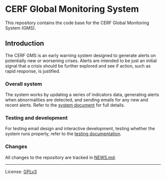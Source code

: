 # CERF Global Monitoring System

This repository contains the code base for the CERF Global Monitoring System (GMS).

## Introduction

The CERF GMS is an early warning system designed to generate alerts on
potentially new or worsening crises. Alerts are intended to be just an initial
signal that a crisis should be further explored and see if action, such as
rapid response, is justified.

### Overall system

The system works by updating a series of indicators data, generating alerts when
abnormalities are detected, and sending emails for any new and recent alerts.
Refer to the [system document](/src) for full details.

### Testing and development

For testing email design and interactive development, testing whether the system
runs properly, refer to the [testing documentation](/src/test).

### Changes

All changes to the repository are tracked in [NEWS.md](NEWS.md).

----

License: [GPLv3](LICENSE)
